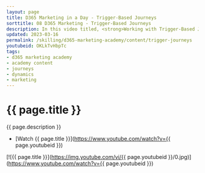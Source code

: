 ```yaml
---
layout: page
title: D365 Marketing in a Day - Trigger-Based Journeys
sorttitle: 08 D365 Marketing - Trigger-Based Journeys
description: In this video titled, <strong>Working with Trigger-Based Journeys</strong>, you will create a journey based upon the trigger you created in the previous video titled <strong>Triggers</strong>. Marketers will leverage trigger-based customer journeys to react to customers’ actions in real time. Journeys can be triggered based on real-world interactions like walking into a store and connecting to Wi-Fi.In this video you will learn how the real-time nature of the journey ensures that marketers can respond to customers immediately and convert their expression of interest into a sale. 
updated: 2023-03-16
permalink: /skilling/d365-marketing-academy/content/trigger-journeys
youtubeid: OKLkTvHbpTc
tags: 
- d365 marketing academy
- academy content
- journeys
- dynamics
- marketing
---
```


# {{ page.title }}

{{ page.description }}

* [Watch {{ page.title }}](https://www.youtube.com/watch?v={{ page.youtubeid }})

[![{{ page.title }}](https://img.youtube.com/vi/{{ page.youtubeid }}/0.jpg)](https://www.youtube.com/watch?v={{ page.youtubeid }})
